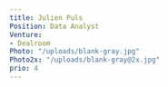 ```yaml
---
title: Julien Puls
Position: Data Analyst
Venture:
- Dealroom
Photo: "/uploads/blank-gray.jpg"
Photo2x: "/uploads/blank-gray@2x.jpg"
prio: 4
---
```

